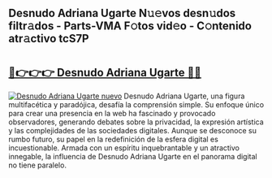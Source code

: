 ## Desnudo Adriana Ugarte N𝚞𝚎vos desn𝚞dos filtr𝚊dos - Parts-VMA F𝚘tos vid𝚎o - C𝚘ntenido atr𝚊ctivo tcS7P

# <h2><a href="http://mb3k80t.tromn.icu/?c=Desnudo+Adriana+Ugarte">🔗👉👉👉 Desnudo Adriana Ugarte 🔗🔗</a></h2>

[![Desnudo Adriana Ugarte nuevo](https://i.imgur.com/pEAQMta.gif)](http://mb3k80t.tromn.icu/?c=Desnudo+Adriana+Ugarte)
Desnudo Adriana Ugarte, una figura multifacética y paradójica, desafía la comprensión simple. Su enfoque único para crear una presencia en la web ha fascinado y provocado observadores, generando debates sobre la privacidad, la expresión artística y las complejidades de las sociedades digitales. Aunque se desconoce su rumbo futuro, su papel en la redefinición de la esfera digital es incuestionable. Armada con un espíritu inquebrantable y un atractivo innegable, la influencia de Desnudo Adriana Ugarte en el panorama digital no tiene paralelo.
